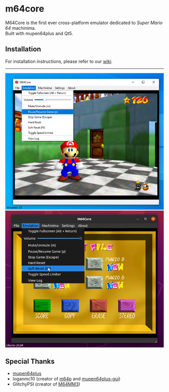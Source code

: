 # m64core
M64Core is the first ever cross-platform emulator dedicated to *Super Mario 64* machinima.<br>
Built with mupen64plus and Qt5.

## Installation
For installation instructions, please refer to our [wiki](https://github.com/projectcomet64/m64core/wiki).

***

![windows](ss-windows10.png)
![ubuntu](ss-ubuntu2004.png)<br>

## Special Thanks
- [mupen64plus](https://github.com/mupen64plus)
- loganmc10 (creator of [m64p](https://m64p.github.io/) and [mupen64plus-gui](https://github.com/m64p/mupen64plus-gui))
- GlitchyPSI (creator of [M64MM3](https://github.com/projectcomet64/M64MM))
